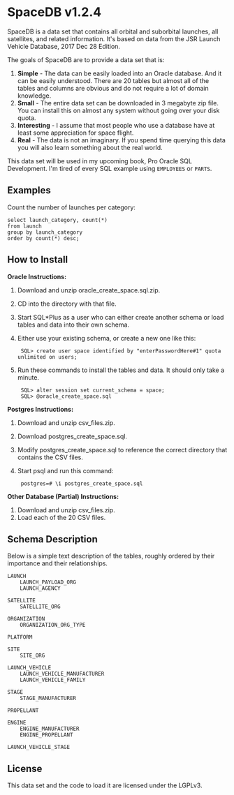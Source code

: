 SpaceDB v1.2.4
==============

SpaceDB is a data set that contains all orbital and suborbital launches, all satellites, and related information.  It's based on data from the JSR Launch Vehicle Database, 2017 Dec 28 Edition.

The goals of SpaceDB are to provide a data set that is:

1. **Simple** - The data can be easily loaded into an Oracle database.  And it can be easily understood.  There are 20 tables but almost all of the tables and columns are obvious and do not require a lot of domain knowledge.
2. **Small** - The entire data set can be downloaded in 3 megabyte zip file.  You can install this on almost any system without going over your disk quota.
3. **Interesting** - I assume that most people who use a database have at least some appreciation for space flight.
4. **Real** - The data is not an imaginary.  If you spend time querying this data you will also learn something about the real world.

This data set will be used in my upcoming book, Pro Oracle SQL Development.  I'm tired of every SQL example using `EMPLOYEES` or `PARTS`.


Examples
--------

Count the number of launches per category:

	select launch_category, count(*)
	from launch
	group by launch_category
	order by count(*) desc;


How to Install
--------------

**Oracle Instructions:**

1. Download and unzip oracle_create_space.sql.zip.
2. CD into the directory with that file.
3. Start SQL\*Plus as a user who can either create another schema or load tables and data into their own schema.
4. Either use your existing schema, or create a new one like this:

		SQL> create user space identified by "enterPasswordHere#1" quota unlimited on users;

5. Run these commands to install the tables and data.  It should only take a minute.

		SQL> alter session set current_schema = space;
		SQL> @oracle_create_space.sql

**Postgres Instructions:**

1. Download and unzip csv_files.zip.
2. Download postgres_create_space.sql.
3. Modify postgres_create_space.sql to reference the correct directory that contains the CSV files.
4. Start psql and run this command:

		postgres=# \i postgres_create_space.sql


**Other Database (Partial) Instructions:**

1. Download and unzip csv_files.zip.
2. Load each of the 20 CSV files.


Schema Description
------------------

Below is a simple text description of the tables, roughly ordered by their importance and their relationships.

	LAUNCH
		LAUNCH_PAYLOAD_ORG
		LAUNCH_AGENCY

	SATELLITE
		SATELLITE_ORG

	ORGANIZATION
		ORGANIZATION_ORG_TYPE

	PLATFORM

	SITE
		SITE_ORG

	LAUNCH_VEHICLE
		LAUNCH_VEHICLE_MANUFACTURER
		LAUNCH_VEHICLE_FAMILY

	STAGE
		STAGE_MANUFACTURER

	PROPELLANT

	ENGINE
		ENGINE_MANUFACTURER
		ENGINE_PROPELLANT

	LAUNCH_VEHICLE_STAGE


License
-------

This data set and the code to load it are licensed under the LGPLv3.
